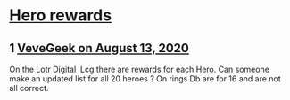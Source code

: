 # [Hero rewards](https://community.fantasyflightgames.com/topic/310467-hero-rewards/)

## 1 [VeveGeek on August 13, 2020](https://community.fantasyflightgames.com/topic/310467-hero-rewards/?do=findComment&comment=3973808)

On the Lotr Digital  Lcg there are rewards for each Hero. Can someone make an updated list for all 20 heroes ? On rings Db are for 16 and are not all correct.

